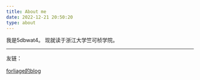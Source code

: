 ```yaml
---
title: About me
date: 2022-12-21 20:50:20
type: about
---
```

我是5dbwat4。
现就读于浙江大学竺可桢学院。

--------

友链：

[forliage的blog](https://forliage.github.io/)